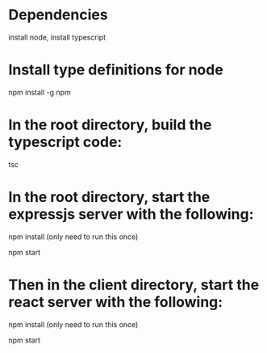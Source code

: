 # Dependencies
install node, install typescript

# Install type definitions for node
npm install -g npm

# In the root directory, build the typescript code:

tsc

# In the root directory, start the expressjs server with the following:

npm install (only need to run this once)

npm start

# Then in the client directory, start the react server with the following:

npm install (only need to run this once)

npm start
